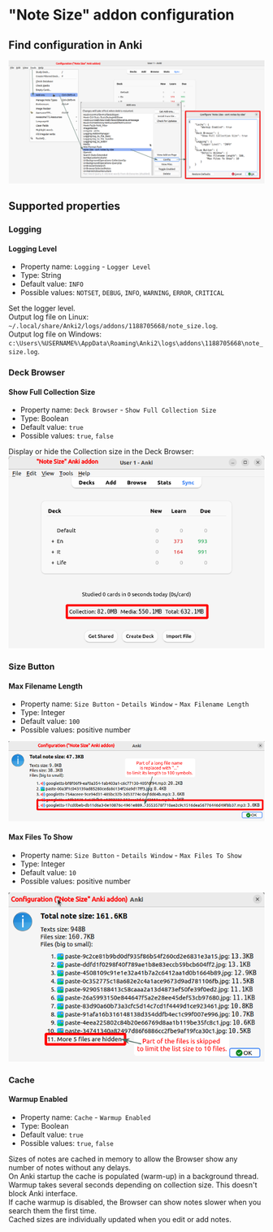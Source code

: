 # "Note Size" addon configuration

## Find configuration in Anki

![](https://raw.githubusercontent.com/Aleks-Ya/note-size-anki-addon/main/description/open_config.png)

## Supported properties

### Logging

#### Logging Level

- Property name: `Logging` - `Logger Level`
- Type: String
- Default value: `INFO`
- Possible values: `NOTSET`, `DEBUG`, `INFO`, `WARNING`, `ERROR`, `CRITICAL`

Set the logger level.  
Output log file on Linux: `~/.local/share/Anki2/logs/addons/1188705668/note_size.log`.  
Output log file on Windows: `c:\Users\%USERNAME%\AppData\Roaming\Anki2\logs\addons\1188705668\note_size.log`.

### Deck Browser

#### Show Full Collection Size

- Property name: `Deck Browser` - `Show Full Collection Size`
- Type: Boolean
- Default value: `true`
- Possible values: `true`, `false`

Display or hide the Collection size in the Deck Browser:  
![](https://raw.githubusercontent.com/Aleks-Ya/note-size-anki-addon/main/description/collection_size.png)

### Size Button

#### Max Filename Length

- Property name: `Size Button` - `Details Window` - `Max Filename Length`
- Type: Integer
- Default value: `100`
- Possible values: positive number

![](https://raw.githubusercontent.com/Aleks-Ya/note-size-anki-addon/main/description/config_max_filename_length.png)

#### Max Files To Show

- Property name: `Size Button` - `Details Window` - `Max Files To Show`
- Type: Integer
- Default value: `10`
- Possible values: positive number

![](https://raw.githubusercontent.com/Aleks-Ya/note-size-anki-addon/main/description/config_max_files_to_show.png)

### Cache

#### Warmup Enabled

- Property name: `Cache` - `Warmup Enabled`
- Type: Boolean
- Default value: `true`
- Possible values: `true`, `false`

Sizes of notes are cached in memory to allow the Browser show any number of notes without any delays.  
On Anki startup the cache is populated (warm-up) in a background thread. Warmup takes several seconds depending on
collection size. This doesn't block Anki interface.  
If cache warmup is disabled, the Browser can show notes slower when you search them the first time.  
Cached sizes are individually updated when you edit or add notes.
